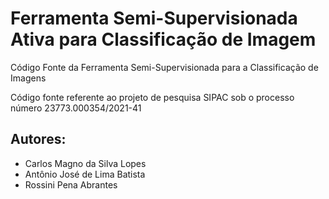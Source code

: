 # Ferramenta Semi-Supervisionada Ativa para Classificação de Imagem
Código Fonte da Ferramenta Semi-Supervisionada para a Classificação de Imagens

Código fonte referente ao projeto de pesquisa SIPAC sob o processo número 23773.000354/2021-41

## Autores:
- Carlos Magno da Silva Lopes
- Antônio José de Lima Batista
- Rossini Pena Abrantes
